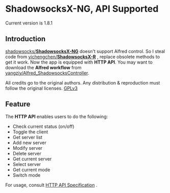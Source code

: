 # ShadowsocksX-NG, API Supported

Current version is 1.8.1

## Introduction

[shadowsocks/**ShadowsocksX-NG**](https://github.com/shadowsocks/ShadowsocksX-NG) doesn't support Alfred control. So I steal code from [yichengchen/**ShadowsocksX-R**](https://github.com/yichengchen/ShadowsocksX-R/blob/42b409beb85aee19a4852e09e7c3e4c2f73f49d3/ShadowsocksX-NG/ApiServer.swift) , replace obsolete methods to get it work. Now the app is equipped with **HTTP API**.  You may want to download the **Alfred workflow** from [yangziy/Alfred_ShadowsocksController](https://github.com/yangziy/Alfred_ShadowsocksController).

All credits go to the original authors. Any distribution & reproduction must follow the original licenses. [GPLv3](https://www.gnu.org/licenses/quick-guide-gplv3.en.html)

## Feature

The **HTTP API** enables users to do the following:

- Check current status (on/off)
- Toggle the client
- Get server list
- Add new server
- Modify server
- Delete server
- Get current server
- Select server
- Get current mode
- Switch mode

For usage, consult [HTTP API Specification](https://github.com/yangziy/ShadowsocksX-NG_WithAPI/blob/master/HTTPAPI.md) .